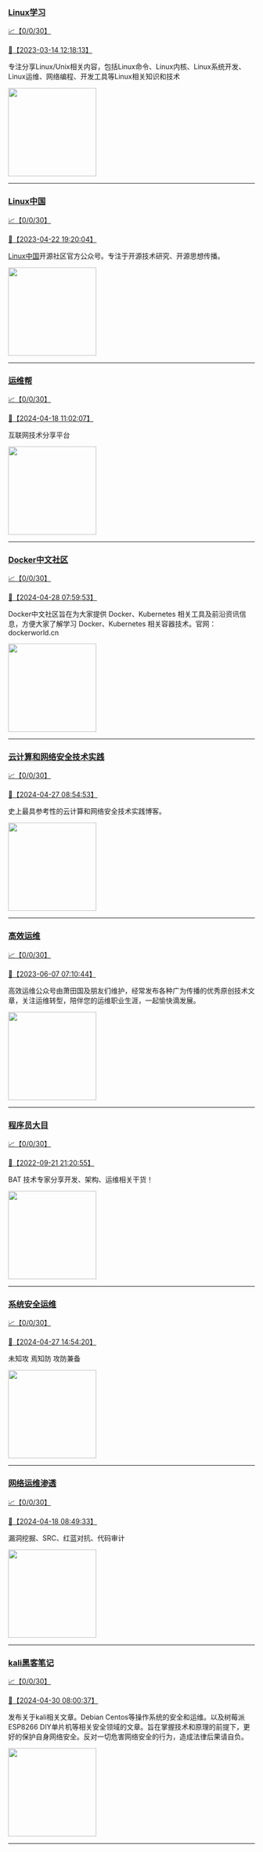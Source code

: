 
### [Linux学习](http://wechat.doonsec.com/wechat_echarts/?biz=MzI4MDEwNzAzNg==)

[:chart_with_upwards_trend:【0/0/30】](http://wechat.doonsec.com/wechat_echarts/?biz=MzI4MDEwNzAzNg==)

[:camera_flash:【2023-03-14 12:18:13】](https://mp.weixin.qq.com/s?__biz=MzI4MDEwNzAzNg==&mid=2649460110&idx=2&sn=d76412a9e0687ffe50c359ea4332a1a2&chksm=f3a2acfdc4d525ebb2f44288f886f46ce16507e0305ee1fcc74cb305757dd68610e87f461665&scene=27#wechat_redirect)

专注分享Linux/Unix相关内容，包括Linux命令、Linux内核、Linux系统开发、Linux运维、网络编程、开发工具等Linux相关知识和技术

<img align="top" width="180" src="http://open.weixin.qq.com/qr/code?username=gh_cb990d3ccd5f" alt="" />

---


### [Linux中国](http://wechat.doonsec.com/wechat_echarts/?biz=MjM5NjQ4MjYwMQ==)

[:chart_with_upwards_trend:【0/0/30】](http://wechat.doonsec.com/wechat_echarts/?biz=MjM5NjQ4MjYwMQ==)

[:camera_flash:【2023-04-22 19:20:04】](https://mp.weixin.qq.com/s?__biz=MjM5NjQ4MjYwMQ==&mid=2664678930&idx=3&sn=e1cd00ae476511afb34f4785124fb41a&chksm=bdcffd548ab87442b492af73b3af4e275b5439bd53b739798b806ed6947ab03e47e8efbe9a59&scene=27#wechat_redirect)

[Linux中国](https://linux.cn/)开源社区官方公众号。专注于开源技术研究、开源思想传播。

<img align="top" width="180" src="http://open.weixin.qq.com/qr/code?username=gh_52ef55f8adfd" alt="" />

---


### [运维帮](http://wechat.doonsec.com/wechat_echarts/?biz=MzA3MzYwNjQ3NA==)

[:chart_with_upwards_trend:【0/0/30】](http://wechat.doonsec.com/wechat_echarts/?biz=MzA3MzYwNjQ3NA==)

[:camera_flash:【2024-04-18 11:02:07】](https://mp.weixin.qq.com/s?__biz=MzA3MzYwNjQ3NA==&mid=2651301328&idx=1&sn=13bcc3d7ebeb4146768f29a41e7fecea&chksm=852f2bd8917c13e0d0d5596b7410fdd86a45cf59e3720f90c7ddbefb1060192d320ee80bedd8&scene=27#wechat_redirect)

互联网技术分享平台

<img align="top" width="180" src="http://open.weixin.qq.com/qr/code?username=gh_445a39329cd8" alt="" />

---


### [Docker中文社区](http://wechat.doonsec.com/wechat_echarts/?biz=MzI1NzI5NDM4Mw==)

[:chart_with_upwards_trend:【0/0/30】](http://wechat.doonsec.com/wechat_echarts/?biz=MzI1NzI5NDM4Mw==)

[:camera_flash:【2024-04-28 07:59:53】](https://mp.weixin.qq.com/s?__biz=MzI1NzI5NDM4Mw==&mid=2247497279&idx=1&sn=9f7cb640a07751a8ca92097121c965c1&chksm=ebea320146ad1ceb3fd38b45ea268545510d445b92d202f0e7083ea47fbfe94a1ce75caee5e0&scene=27&key=0a7e4da428742105a8dcce7c1d88b3913a28d4abf3c7fd036fa14024eb4374ea76ac17385ff63926d781c5c783a3730cd8d939a4c00462ba0c1e57e5364db3c947097ba8aed7a16cafb84dd6ad01152b84c28efee6718c3d159a8bf93ce968b5097c1701ba8fd0b0e6c4d136a2454afb42f77b34609f593df368598ca0c7822a&ascene=0&uin=MzgxODQ4MjMz&devicetype=Windows+10+x64&version=63090819&lang=zh_CN&countrycode=GY&exportkey=n_ChQIAhIQkPFIEp6yL58ZA%2Fj8hLbP9hLgAQIE97dBBAEAAAAAAJCxD8N%2B%2FB0AAAAOpnltbLcz9gKNyK89dVj0GKPjOizzieh8kASvVKhQWfqcT7%2FLPh4Irh2m0xUD57cWQH%2BGlFE%2F5ypYaALAb7HlBV5SGIjdj6pBo39pN%2Fjswrb%2Brack6UGQmFk%2FgjiZAEAMclCoL%2BnP4eMREqWZrRts4qOLE4uHepOEIKTDKM6XoOR6lTpRo3njm0KgKjKp46Kmo4RBlaLFWJOXl7yPEYfrrMETohNHYoOe7Xj3gWKneE52JlHeReMzLFrjHUHU5eENGSA1m76mkR7O&acctmode=0&pass_ticket=zNELobkjY2E8RmNWxtIvD5t70VWeyBL%2FaKVrKLwoGEaS0Y2U%2BLR%2FnJLhs4MI3JsZQzglL%2BfvGw339%2Fo2WZmavQ%3D%3D&wx_header=1&scene=27#wechat_redirect)

Docker中文社区旨在为大家提供 Docker、Kubernetes 相关工具及前沿资讯信息，方便大家了解学习 Docker、Kubernetes 相关容器技术。官网：dockerworld.cn

<img align="top" width="180" src="http://open.weixin.qq.com/qr/code?username=gh_8620cb9f61a5" alt="" />

---


### [云计算和网络安全技术实践](http://wechat.doonsec.com/wechat_echarts/?biz=MzA3MjM5MDc2Nw==)

[:chart_with_upwards_trend:【0/0/30】](http://wechat.doonsec.com/wechat_echarts/?biz=MzA3MjM5MDc2Nw==)

[:camera_flash:【2024-04-27 08:54:53】](https://mp.weixin.qq.com/s?__biz=MzA3MjM5MDc2Nw==&mid=2650748386&idx=1&sn=90a2877e05b53e2f1235fc9f61936199&chksm=86da81f8144efd852d59d28edb9a98e0a2743e0a0ddd1fa87ac6ee8f9504cd7c6ceb644bafc0&scene=27#wechat_redirect)

史上最具参考性的云计算和网络安全技术实践博客。

<img align="top" width="180" src="http://open.weixin.qq.com/qr/code?username=gh_34d6b0cb5633" alt="" />

---


### [高效运维](http://wechat.doonsec.com/wechat_echarts/?biz=MzA4Nzg5Nzc5OA==)

[:chart_with_upwards_trend:【0/0/30】](http://wechat.doonsec.com/wechat_echarts/?biz=MzA4Nzg5Nzc5OA==)

[:camera_flash:【2023-06-07 07:10:44】](https://mp.weixin.qq.com/s?__biz=MzA4Nzg5Nzc5OA==&mid=2651734637&idx=4&sn=2e47f69f965e98f599fed75ddb3837ef&chksm=8bc881c4bcbf08d2df71b5670c0499709a5281229287b15d178de64108ac464cd1f023287884&scene=27#wechat_redirect)

高效运维公众号由萧田国及朋友们维护，经常发布各种广为传播的优秀原创技术文章，关注运维转型，陪伴您的运维职业生涯，一起愉快滴发展。

<img align="top" width="180" src="http://open.weixin.qq.com/qr/code?username=gh_0fdeda7cb50a" alt="" />

---


### [程序员大目](http://wechat.doonsec.com/wechat_echarts/?biz=MzI4ODQ3NjE2OA==)

[:chart_with_upwards_trend:【0/0/30】](http://wechat.doonsec.com/wechat_echarts/?biz=MzI4ODQ3NjE2OA==)

[:camera_flash:【2022-09-21 21:20:55】](https://mp.weixin.qq.com/s?__biz=MzI4ODQ3NjE2OA==&mid=2247500356&idx=1&sn=69754a844e3a51a5427a0efec6aa45bd&chksm=ec3f5f23db48d6353810ef9157baf1fc90adbd884423aba73bd00450e5e6777e6e46dbe30489&scene=27&key=512fb80aa4f22d2a8ac8a7af6059d9b697eaef75ed0476d4690fc363cab93d636f7775d20d20fd3b1cd8bc051e62783ef79a2497a6b927846f0446f0af1324426177ebc087d480f11223e6aa409b2a26ab3d9ac220856bd51003dc89dc5306590dc812175fea69cf84266821b6f428181384d29a2d5a699f58c3d897ce4f980a&ascene=15&uin=MTA3Mzc3OTIzNQ%3D%3D&devicetype=Windows+Server+2016+x64&version=63070517&lang=zh_CN&session_us=gh_5f81484d311e&exportkey=AfaIj87lbeDD6CwHew4i%2FSM%3D&acctmode=0&pass_ticket=nP6spRM8hMyiazMifMuFetRdSji3u6F4iU1PoNglFE6zGbwDRWX%2F4QyvCBMQQBay&wx_header=0&fontgear=2&scene=27#wechat_redirect)

BAT 技术专家分享开发、架构、运维相关干货！

<img align="top" width="180" src="http://open.weixin.qq.com/qr/code?username=gh_e6849e368b5f" alt="" />

---


### [系统安全运维](http://wechat.doonsec.com/wechat_echarts/?biz=Mzk0NjE0NDc5OQ==)

[:chart_with_upwards_trend:【0/0/30】](http://wechat.doonsec.com/wechat_echarts/?biz=Mzk0NjE0NDc5OQ==)

[:camera_flash:【2024-04-27 14:54:20】](https://mp.weixin.qq.com/s?__biz=Mzk0NjE0NDc5OQ==&mid=2247523984&idx=2&sn=df826a8a0231d26dcfa5455493f222b0&chksm=c2a45aad4da9ba1529c38bad36ae217b11720e728d151df0f5d18d00a44a3c90f8039d377bc9&scene=27&key=1b8c2496713876f185ca464f032b6bff854e50c631a51901c096e5b423676049b9a35cc13fce785b61c3533c8ddda02aeeb5dcafba50c2fb518282b62f15543d6e65721ed705eae27f07b48cd97c964e63905803bf5720d60936bacf6c15c97ba535e702f9cbb5237cdadf2a238f05e5ff2640f6d2ebf0bac7b32e4cb0d5cc2c&ascene=15&uin=NTY2NTA4NjQ%3D&devicetype=Windows+10+x64&version=63060012&lang=zh_CN&session_us=gh_2353880ae4d9&countrycode=AL&exportkey=n_ChQIAhIQsMUoZg2A5GbXKokT8YWjVhLuAQIE97dBBAEAAAAAAJ3TEP9OVPsAAAAOpnltbLcz9gKNyK89dVj0xc4%2FAwjID0H9sLqqW8S4ctfwc6YWIdU%2F9LDWt9V4oH3lExusOK3%2Bz0D8smWX0YVt4qlLQSEkmMTQ5hViFZze1zNIMuCIRp6jN313X3wTFcFlM9IMOwTeiMJtiRox%2F5nd7z6SkhWuk4ppaUf4feWY%2FKkFxzjiQJc0yJUMJa7gBYcPuK55VSOQmPyopFo3xn3rcgMeP8eQSddkwy%2BXhhm%2BCv9haC5%2FgqadJjiOBeFvl12%2FVdRumCB%2BXi87%2FANTh2pyY1gJ3O92GYY%3D&acctmode=0&pass_ticket=1cqkt1xxobuJ3sWzCtg%2BkEJVihen4a%2BUurx9MtOM7Z9AA1fCvklL2JawMDRyHpXd4upflCKH%2BRpLIOiftrtVfA%3D%3D&wx_header=0&fontgear=2&scene=27#wechat_redirect)

未知攻 焉知防 攻防兼备

<img align="top" width="180" src="http://open.weixin.qq.com/qr/code?username=gh_2c298b630170" alt="" />

---


### [网络运维渗透](http://wechat.doonsec.com/wechat_echarts/?biz=MzA3MjMxODUwNg==)

[:chart_with_upwards_trend:【0/0/30】](http://wechat.doonsec.com/wechat_echarts/?biz=MzA3MjMxODUwNg==)

[:camera_flash:【2024-04-18 08:49:33】](https://mp.weixin.qq.com/s?__biz=MzA3MjMxODUwNg==&mid=2247486520&idx=1&sn=2a0d27674c2a49dc46db4a44a416ce66&chksm=9e76bb77698abaa2fafeb271e0ac08be452b6ddbcfb725c22bf8edfc5747c6a1990e8d29b897&scene=27#wechat_redirect)

漏洞挖掘、SRC、红蓝对抗、代码审计

<img align="top" width="180" src="http://open.weixin.qq.com/qr/code?username=gh_304f5239b3b0" alt="" />

---


### [kali黑客笔记](http://wechat.doonsec.com/wechat_echarts/?biz=MzkxMzIwNTY1OA==)

[:chart_with_upwards_trend:【0/0/30】](http://wechat.doonsec.com/wechat_echarts/?biz=MzkxMzIwNTY1OA==)

[:camera_flash:【2024-04-30 08:00:37】](https://mp.weixin.qq.com/s?__biz=MzkxMzIwNTY1OA==&mid=2247504384&idx=1&sn=ece8e7b580834f40ef2c2793f547045b&chksm=c050808434ab4658dd8d1c02c681a71727bc8e6b9db7cee5ee7686801c13ac008d5198b739bc&scene=27#wechat_redirect)

发布关于kali相关文章。Debian Centos等操作系统的安全和运维。以及树莓派 ESP8266 DIY单片机等相关安全领域的文章。旨在掌握技术和原理的前提下，更好的保护自身网络安全。反对一切危害网络安全的行为，造成法律后果请自负。

<img align="top" width="180" src="http://open.weixin.qq.com/qr/code?username=gh_fbcaf351ddc1" alt="" />

---

